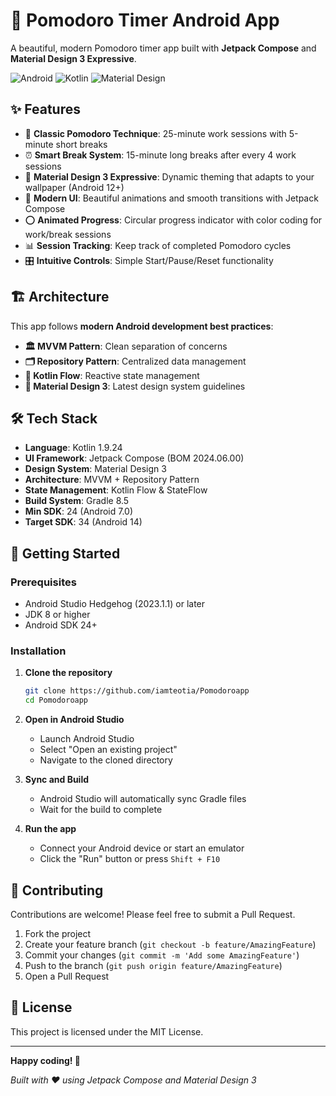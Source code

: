 # 🍅 Pomodoro Timer Android App

A beautiful, modern Pomodoro timer app built with **Jetpack Compose** and **Material Design 3 Expressive**.

![Android](https://img.shields.io/badge/Android-3DDC84?style=for-the-badge&logo=android&logoColor=white)
![Kotlin](https://img.shields.io/badge/kotlin-%237F52FF.svg?style=for-the-badge&logo=kotlin&logoColor=white)
![Material Design](https://img.shields.io/badge/material%20design-757575?style=for-the-badge&logo=material%20design&logoColor=white)

## ✨ Features

- 🍅 **Classic Pomodoro Technique**: 25-minute work sessions with 5-minute short breaks
- ⏰ **Smart Break System**: 15-minute long breaks after every 4 work sessions
- 🎨 **Material Design 3 Expressive**: Dynamic theming that adapts to your wallpaper (Android 12+)
- 📱 **Modern UI**: Beautiful animations and smooth transitions with Jetpack Compose
- ⭕ **Animated Progress**: Circular progress indicator with color coding for work/break sessions
- 📊 **Session Tracking**: Keep track of completed Pomodoro cycles
- 🎛️ **Intuitive Controls**: Simple Start/Pause/Reset functionality

## 🏗️ Architecture

This app follows **modern Android development best practices**:

- **🏛️ MVVM Pattern**: Clean separation of concerns
- **🗂️ Repository Pattern**: Centralized data management
- **🌊 Kotlin Flow**: Reactive state management
- **📐 Material Design 3**: Latest design system guidelines

## 🛠️ Tech Stack

- **Language**: Kotlin 1.9.24
- **UI Framework**: Jetpack Compose (BOM 2024.06.00)
- **Design System**: Material Design 3
- **Architecture**: MVVM + Repository Pattern
- **State Management**: Kotlin Flow & StateFlow
- **Build System**: Gradle 8.5
- **Min SDK**: 24 (Android 7.0)
- **Target SDK**: 34 (Android 14)

## 🚀 Getting Started

### Prerequisites

- Android Studio Hedgehog (2023.1.1) or later
- JDK 8 or higher
- Android SDK 24+

### Installation

1. **Clone the repository**
   ```bash
   git clone https://github.com/iamteotia/Pomodoroapp
   cd Pomodoroapp
   ```

2. **Open in Android Studio**
   - Launch Android Studio
   - Select "Open an existing project"
   - Navigate to the cloned directory

3. **Sync and Build**
   - Android Studio will automatically sync Gradle files
   - Wait for the build to complete

4. **Run the app**
   - Connect your Android device or start an emulator
   - Click the "Run" button or press `Shift + F10`

## 🤝 Contributing

Contributions are welcome! Please feel free to submit a Pull Request.

1. Fork the project
2. Create your feature branch (`git checkout -b feature/AmazingFeature`)
3. Commit your changes (`git commit -m 'Add some AmazingFeature'`)
4. Push to the branch (`git push origin feature/AmazingFeature`)
5. Open a Pull Request

## 📄 License

This project is licensed under the MIT License.

---

**Happy coding! 🚀**

*Built with ❤️ using Jetpack Compose and Material Design 3*
